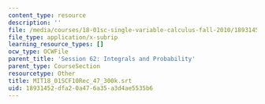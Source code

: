 ```yaml
---
content_type: resource
description: ''
file: /media/courses/18-01sc-single-variable-calculus-fall-2010/18931452dfa20a476a35a3d4ae5535b6_MIT18_01SCF10Rec_47_300k.srt
file_type: application/x-subrip
learning_resource_types: []
ocw_type: OCWFile
parent_title: 'Session 62: Integrals and Probability'
parent_type: CourseSection
resourcetype: Other
title: MIT18_01SCF10Rec_47_300k.srt
uid: 18931452-dfa2-0a47-6a35-a3d4ae5535b6
---
```

